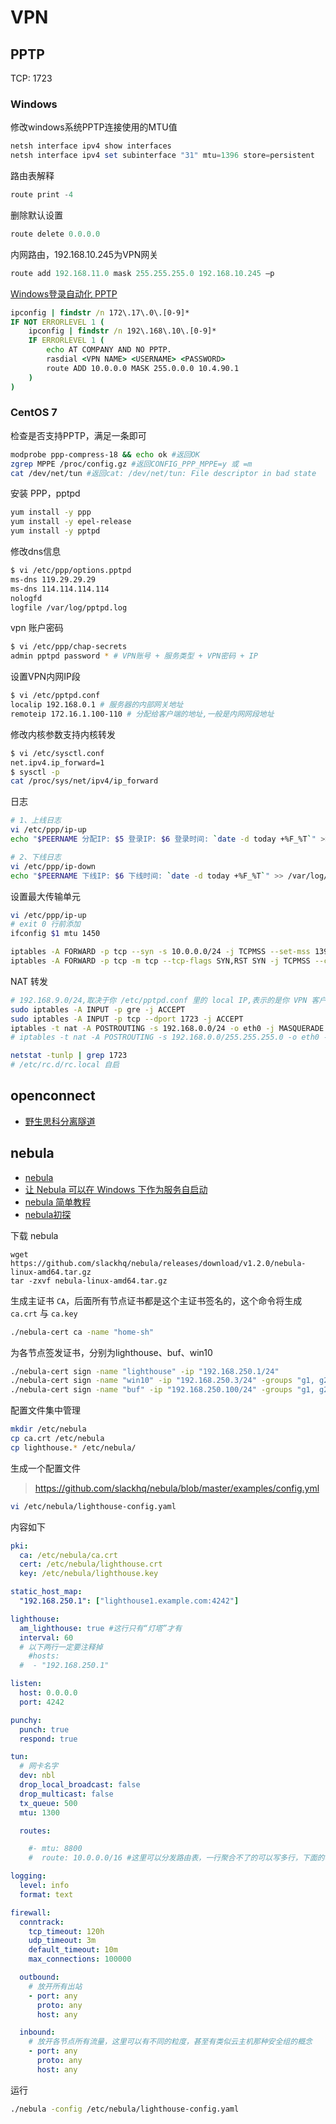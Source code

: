 # VPN

## PPTP

TCP: 1723

### Windows

修改windows系统PPTP连接使用的MTU值

```powershell
netsh interface ipv4 show interfaces
netsh interface ipv4 set subinterface "31" mtu=1396 store=persistent
```

路由表解释

```powershell
route print -4
```

删除默认设置

```powershell
route delete 0.0.0.0
```

内网路由，192.168.10.245为VPN网关

```powershell
route add 192.168.11.0 mask 255.255.255.0 192.168.10.245 –p
```

[Windows登录自动化 PPTP](http://www.jswh.me/%E5%85%B6%E4%BB%96/windows-auto-pptp/)

```bat
ipconfig | findstr /n 172\.17\.0\.[0-9]*
IF NOT ERRORLEVEL 1 ( 
    ipconfig | findstr /n 192\.168\.10\.[0-9]*
    IF ERRORLEVEL 1 ( 
        echo AT COMPANY AND NO PPTP.
        rasdial <VPN NAME> <USERNAME> <PASSWORD>
        route ADD 10.0.0.0 MASK 255.0.0.0 10.4.90.1
    )
)
```

### CentOS 7

检查是否支持PPTP，满足一条即可

```sh
modprobe ppp-compress-18 && echo ok #返回OK
zgrep MPPE /proc/config.gz #返回CONFIG_PPP_MPPE=y 或 =m
cat /dev/net/tun #返回cat: /dev/net/tun: File descriptor in bad state
```

安装 PPP，pptpd

```sh
yum install -y ppp
yum install -y epel-release
yum install -y pptpd
```

修改dns信息

```sh
$ vi /etc/ppp/options.pptpd
ms-dns 119.29.29.29
ms-dns 114.114.114.114
nologfd
logfile /var/log/pptpd.log
```

vpn 账户密码

```sh
$ vi /etc/ppp/chap-secrets
admin pptpd password * # VPN账号 + 服务类型 + VPN密码 + IP
```

设置VPN内网IP段

```sh
$ vi /etc/pptpd.conf
localip 192.168.0.1 # 服务器的内部网关地址
remoteip 172.16.1.100-110 # 分配给客户端的地址,一般是内网网段地址
```

修改内核参数支持内核转发

```sh
$ vi /etc/sysctl.conf
net.ipv4.ip_forward=1
$ sysctl -p
cat /proc/sys/net/ipv4/ip_forward
```

日志

```sh
# 1、上线日志
vi /etc/ppp/ip-up
echo "$PEERNAME 分配IP: $5 登录IP: $6 登录时间: `date -d today +%F_%T`" >> /var/log/pptpd.log

# 2、下线日志
vi /etc/ppp/ip-down
echo "$PEERNAME 下线IP: $6 下线时间: `date -d today +%F_%T`" >> /var/log/pptpd.log
```

设置最大传输单元

```sh
vi /etc/ppp/ip-up
# exit 0 行前添加
ifconfig $1 mtu 1450

iptables -A FORWARD -p tcp --syn -s 10.0.0.0/24 -j TCPMSS --set-mss 1396
iptables -A FORWARD -p tcp -m tcp --tcp-flags SYN,RST SYN -j TCPMSS --clamp-mss-to-pmtu
```

NAT 转发

```sh
# 192.168.9.0/24,取决于你 /etc/pptpd.conf 里的 local IP,表示的是你 VPN 客户端分配的 IP 段.
sudo iptables -A INPUT -p gre -j ACCEPT 
sudo iptables -A INPUT -p tcp --dport 1723 -j ACCEPT
iptables -t nat -A POSTROUTING -s 192.168.0.0/24 -o eth0 -j MASQUERADE
# iptables -t nat -A POSTROUTING -s 192.168.0.0/255.255.255.0 -o eth0 -j SNAT --to-source 172.27.0.15

netstat -tunlp | grep 1723
# /etc/rc.d/rc.local 自启
```

## openconnect

- [野生思科分离隧道](https://beijing2b.com/splitting-network-traffic-based-on-destinations/)

## nebula

- [nebula](https://github.com/slackhq/nebula)
- [让 Nebula 可以在 Windows 下作为服务自启动](https://v2ex.com/t/636088)
- [nebula 简单教程](https://runtime.pw/nebula-tutorials/)
- [nebula初探](https://beijing2b.com/nebula/)

下载 nebula

```shell
wget https://github.com/slackhq/nebula/releases/download/v1.2.0/nebula-linux-amd64.tar.gz
tar -zxvf nebula-linux-amd64.tar.gz
```

生成主证书 `CA`，后面所有节点证书都是这个主证书签名的，这个命令将生成 `ca.crt` 与 `ca.key`

```sh
./nebula-cert ca -name "home-sh"
```

为各节点签发证书，分别为lighthouse、buf、win10

```sh
./nebula-cert sign -name "lighthouse" -ip "192.168.250.1/24"
./nebula-cert sign -name "win10" -ip "192.168.250.3/24" -groups "g1, g2"
./nebula-cert sign -name "buf" -ip "192.168.250.100/24" -groups "g1, g2"
```

配置文件集中管理

```sh
mkdir /etc/nebula
cp ca.crt /etc/nebula
cp lighthouse.* /etc/nebula/
```

生成一个配置文件

>https://github.com/slackhq/nebula/blob/master/examples/config.yml

```sh
vi /etc/nebula/lighthouse-config.yaml
```

内容如下

```yaml
pki:
  ca: /etc/nebula/ca.crt
  cert: /etc/nebula/lighthouse.crt
  key: /etc/nebula/lighthouse.key

static_host_map:
  "192.168.250.1": ["lighthouse1.example.com:4242"]

lighthouse:
  am_lighthouse: true #这行只有“灯塔”才有
  interval: 60
  # 以下两行一定要注释掉
    #hosts:
  #  - "192.168.250.1"

listen:
  host: 0.0.0.0
  port: 4242

punchy:
  punch: true
  respond: true

tun:
  # 网卡名字
  dev: nbl
  drop_local_broadcast: false
  drop_multicast: false
  tx_queue: 500
  mtu: 1300

  routes:

    #- mtu: 8800
    #  route: 10.0.0.0/16 #这里可以分发路由表，一行聚合不了的可以写多行，下面的覆盖上面的

logging:
  level: info
  format: text

firewall:
  conntrack:
    tcp_timeout: 120h
    udp_timeout: 3m
    default_timeout: 10m
    max_connections: 100000

  outbound:
    # 放开所有出站
    - port: any
      proto: any
      host: any

  inbound:
    # 放开各节点所有流量，这里可以有不同的粒度，甚至有类似云主机那种安全组的概念
    - port: any
      proto: any
      host: any
```

运行

```sh
./nebula -config /etc/nebula/lighthouse-config.yaml
```

